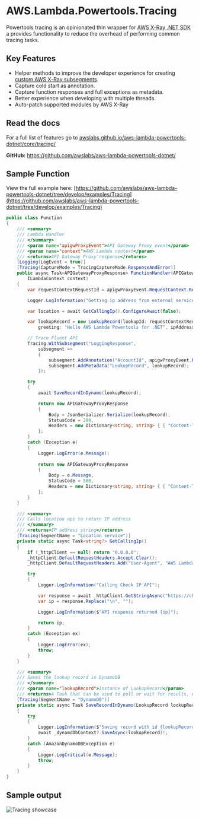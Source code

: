 # AWS.Lambda.Powertools.Tracing

Powertools tracing is an opinionated thin wrapper for [AWS X-Ray .NET SDK](https://github.com/aws/aws-xray-sdk-dotnet/)
a provides functionality to reduce the overhead of performing common tracing tasks.

## Key Features

* Helper methods to improve the developer experience for creating [custom AWS X-Ray subsegments](https://docs.aws.amazon.com/xray/latest/devguide/xray-sdk-dotnet-subsegments.html).
* Capture cold start as annotation.
* Capture function responses and full exceptions as metadata.
* Better experience when developing with multiple threads.
* Auto-patch supported modules by AWS X-Ray

## Read the docs

For a full list of features go to [awslabs.github.io/aws-lambda-powertools-dotnet/core/tracing/](awslabs.github.io/aws-lambda-powertools-dotnet/core/tracing/)

**GitHub:** https://github.com/awslabs/aws-lambda-powertools-dotnet/

## Sample Function

View the full example here: [https://github.com/awslabs/aws-lambda-powertools-dotnet/tree/develop/examples/Tracing](https://github.com/awslabs/aws-lambda-powertools-dotnet/tree/develop/examples/Tracing)

```csharp
public class Function
{
    /// <summary>
    /// Lambda Handler
    /// </summary>
    /// <param name="apigwProxyEvent">API Gateway Proxy event</param>
    /// <param name="context">AWS Lambda context</param>
    /// <returns>API Gateway Proxy response</returns>
    [Logging(LogEvent = true)]
    [Tracing(CaptureMode = TracingCaptureMode.ResponseAndError)]
    public async Task<APIGatewayProxyResponse> FunctionHandler(APIGatewayProxyRequest apigwProxyEvent,
        ILambdaContext context)
    {
        var requestContextRequestId = apigwProxyEvent.RequestContext.RequestId;

        Logger.LogInformation("Getting ip address from external service");

        var location = await GetCallingIp().ConfigureAwait(false);

        var lookupRecord = new LookupRecord(lookupId: requestContextRequestId,
            greeting: "Hello AWS Lambda Powertools for .NET", ipAddress: location);

        // Trace Fluent API
        Tracing.WithSubsegment("LoggingResponse",
            subsegment =>
            {
                subsegment.AddAnnotation("AccountId", apigwProxyEvent.RequestContext.AccountId);
                subsegment.AddMetadata("LookupRecord", lookupRecord);
            });

        try
        {
            await SaveRecordInDynamo(lookupRecord);

            return new APIGatewayProxyResponse
            {
                Body = JsonSerializer.Serialize(lookupRecord),
                StatusCode = 200,
                Headers = new Dictionary<string, string> { { "Content-Type", "application/json" } }
            };
        }
        catch (Exception e)
        {
            Logger.LogError(e.Message);
            
            return new APIGatewayProxyResponse
            {
                Body = e.Message,
                StatusCode = 500,
                Headers = new Dictionary<string, string> { { "Content-Type", "application/json" } }
            };
        }
    }

    /// <summary>
    /// Calls location api to return IP address
    /// </summary>
    /// <returns>IP address string</returns>
    [Tracing(SegmentName = "Location service")]
    private static async Task<string?> GetCallingIp()
    {
        if (_httpClient == null) return "0.0.0.0";
        _httpClient.DefaultRequestHeaders.Accept.Clear();
        _httpClient.DefaultRequestHeaders.Add("User-Agent", "AWS Lambda .Net Client");

        try
        {
            Logger.LogInformation("Calling Check IP API");

            var response = await _httpClient.GetStringAsync("https://checkip.amazonaws.com/").ConfigureAwait(false);
            var ip = response.Replace("\n", "");

            Logger.LogInformation($"API response returned {ip}");

            return ip;
        }
        catch (Exception ex)
        {
            Logger.LogError(ex);
            throw;
        }
    }

    /// <summary>
    /// Saves the lookup record in DynamoDB
    /// </summary>
    /// <param name="lookupRecord">Instance of LookupRecord</param>
    /// <returns>A Task that can be used to poll or wait for results, or both.</returns>
    [Tracing(SegmentName = "DynamoDB")]
    private static async Task SaveRecordInDynamo(LookupRecord lookupRecord)
    {
        try
        {
            Logger.LogInformation($"Saving record with id {lookupRecord.LookupId}");
            await _dynamoDbContext?.SaveAsync(lookupRecord)!;
        }
        catch (AmazonDynamoDBException e)
        {
            Logger.LogCritical(e.Message);
            throw;
        }
    }
}
```

## Sample output

![Tracing showcase](http://awslabs.github.io/aws-lambda-powertools-dotnet/media/tracer_utility_showcase.png)
